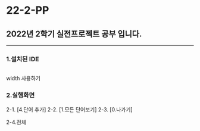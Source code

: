 # 22-2-PP
## 2022년 2학기 실전프로젝트 공부 입니다.
--------

### 1.설치된 IDE

> <img scr = '사진파일경로' width = '300'>
width 사용하기 

### 2.실행화면

2-1. [4.단어 추가] 
2-2. [1.모든 단어보기] 
2-3. [0.나가기] 

2-4.전체
